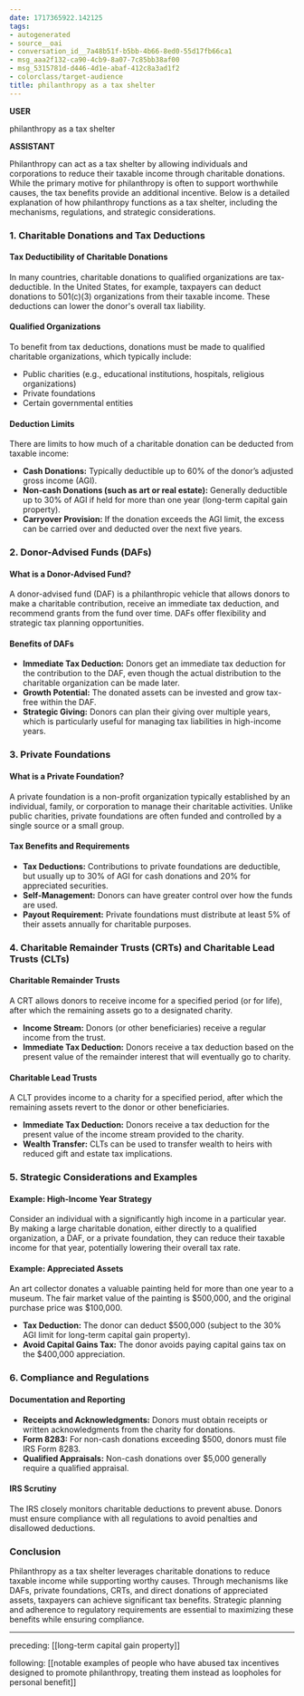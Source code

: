 ```yaml
---
date: 1717365922.142125
tags:
- autogenerated
- source__oai
- conversation_id__7a48b51f-b5bb-4b66-8ed0-55d17fb66ca1
- msg_aaa2f132-ca90-4cb9-8a07-7c85bb38af00
- msg_5315781d-d446-4d1e-abaf-412c8a3ad1f2
- colorclass/target-audience
title: philanthropy as a tax shelter
---
```


**USER**

philanthropy as a tax shelter


**ASSISTANT**

Philanthropy can act as a tax shelter by allowing individuals and corporations to reduce their taxable income through charitable donations. While the primary motive for philanthropy is often to support worthwhile causes, the tax benefits provide an additional incentive. Below is a detailed explanation of how philanthropy functions as a tax shelter, including the mechanisms, regulations, and strategic considerations.

### 1. Charitable Donations and Tax Deductions

#### Tax Deductibility of Charitable Donations

In many countries, charitable donations to qualified organizations are tax-deductible. In the United States, for example, taxpayers can deduct donations to 501(c)(3) organizations from their taxable income. These deductions can lower the donor's overall tax liability.

#### Qualified Organizations

To benefit from tax deductions, donations must be made to qualified charitable organizations, which typically include:
- Public charities (e.g., educational institutions, hospitals, religious organizations)
- Private foundations
- Certain governmental entities

#### Deduction Limits

There are limits to how much of a charitable donation can be deducted from taxable income:
- **Cash Donations:** Typically deductible up to 60% of the donor’s adjusted gross income (AGI).
- **Non-cash Donations (such as art or real estate):** Generally deductible up to 30% of AGI if held for more than one year (long-term capital gain property).
- **Carryover Provision:** If the donation exceeds the AGI limit, the excess can be carried over and deducted over the next five years.

### 2. Donor-Advised Funds (DAFs)

#### What is a Donor-Advised Fund?

A donor-advised fund (DAF) is a philanthropic vehicle that allows donors to make a charitable contribution, receive an immediate tax deduction, and recommend grants from the fund over time. DAFs offer flexibility and strategic tax planning opportunities.

#### Benefits of DAFs

- **Immediate Tax Deduction:** Donors get an immediate tax deduction for the contribution to the DAF, even though the actual distribution to the charitable organization can be made later.
- **Growth Potential:** The donated assets can be invested and grow tax-free within the DAF.
- **Strategic Giving:** Donors can plan their giving over multiple years, which is particularly useful for managing tax liabilities in high-income years.

### 3. Private Foundations

#### What is a Private Foundation?

A private foundation is a non-profit organization typically established by an individual, family, or corporation to manage their charitable activities. Unlike public charities, private foundations are often funded and controlled by a single source or a small group.

#### Tax Benefits and Requirements

- **Tax Deductions:** Contributions to private foundations are deductible, but usually up to 30% of AGI for cash donations and 20% for appreciated securities.
- **Self-Management:** Donors can have greater control over how the funds are used.
- **Payout Requirement:** Private foundations must distribute at least 5% of their assets annually for charitable purposes.

### 4. Charitable Remainder Trusts (CRTs) and Charitable Lead Trusts (CLTs)

#### Charitable Remainder Trusts

A CRT allows donors to receive income for a specified period (or for life), after which the remaining assets go to a designated charity.

- **Income Stream:** Donors (or other beneficiaries) receive a regular income from the trust.
- **Immediate Tax Deduction:** Donors receive a tax deduction based on the present value of the remainder interest that will eventually go to charity.

#### Charitable Lead Trusts

A CLT provides income to a charity for a specified period, after which the remaining assets revert to the donor or other beneficiaries.

- **Immediate Tax Deduction:** Donors receive a tax deduction for the present value of the income stream provided to the charity.
- **Wealth Transfer:** CLTs can be used to transfer wealth to heirs with reduced gift and estate tax implications.

### 5. Strategic Considerations and Examples

#### Example: High-Income Year Strategy

Consider an individual with a significantly high income in a particular year. By making a large charitable donation, either directly to a qualified organization, a DAF, or a private foundation, they can reduce their taxable income for that year, potentially lowering their overall tax rate.

#### Example: Appreciated Assets

An art collector donates a valuable painting held for more than one year to a museum. The fair market value of the painting is $500,000, and the original purchase price was $100,000.

- **Tax Deduction:** The donor can deduct $500,000 (subject to the 30% AGI limit for long-term capital gain property).
- **Avoid Capital Gains Tax:** The donor avoids paying capital gains tax on the $400,000 appreciation.

### 6. Compliance and Regulations

#### Documentation and Reporting

- **Receipts and Acknowledgments:** Donors must obtain receipts or written acknowledgments from the charity for donations.
- **Form 8283:** For non-cash donations exceeding $500, donors must file IRS Form 8283.
- **Qualified Appraisals:** Non-cash donations over $5,000 generally require a qualified appraisal.

#### IRS Scrutiny

The IRS closely monitors charitable deductions to prevent abuse. Donors must ensure compliance with all regulations to avoid penalties and disallowed deductions.

### Conclusion

Philanthropy as a tax shelter leverages charitable donations to reduce taxable income while supporting worthy causes. Through mechanisms like DAFs, private foundations, CRTs, and direct donations of appreciated assets, taxpayers can achieve significant tax benefits. Strategic planning and adherence to regulatory requirements are essential to maximizing these benefits while ensuring compliance.


---

preceding: [[long-term capital gain property]]  


following: [[notable examples of people who have abused tax incentives designed to promote philanthropy, treating them instead as loopholes for personal benefit]]